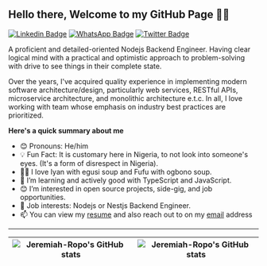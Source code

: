 ## Hello there, Welcome to my GitHub Page 👋🏾

[![Linkedin Badge](https://img.shields.io/badge/-Jeremiah_Patrick-blue?style=for-the-badge&logo=Linkedin&logoColor=white&link=https://www.linkedin.com/in/jeremiah-patrick-338aa81b1)](https://www.linkedin.com/in/jeremiah-patrick-338aa81b1) [![WhatsApp Badge](https://img.shields.io/badge/-whatsapp-green?style=for-the-badge&logo=Google-Chrome&logoColor=white&link=https://wa.me/2348109992122)](https://wa.me/2348109992122) [![Twitter Badge](https://img.shields.io/badge/-@jerry0x8d7-blue?style=for-the-badge&logo=twitter&logoColor=white&link=https://twitter.com/Jerry0x8d7)](https://twitter.com/Jerry0x8d7)

A proficient and detailed-oriented Nodejs Backend Engineer. Having clear logical mind with a practical and optimistic approach to problem-solving with drive to see things in their complete state. 

Over the years, I've acquired quality experience in implementing modern software architecture/design, particularly web services, RESTful APIs, microservice architecture, and monolithic architecture e.t.c. In all, I love working with team whose emphasis on industry best practices are prioritized.

**Here's a quick summary about me**

- 😊 Pronouns: He/him
- 💡 Fun Fact: It is customary here in Nigeria, to not look into someone's eyes. (It's a form of disrespect in Nigeria).
- 🍴😋 I love Iyan with egusi soup and Fufu with ogbono soup.
- 🌱 I’m learning and actively good with TypeScript and JavaScript.
- 😊 I’m interested in open source projects, side-gig, and job opportunities.
- 💼 Job interests: Nodejs or Nestjs Backend Engineer.
- 📫 You can view my [resume](https://docs.google.com/document/d/1K3-uQ71ZpTR2dJfTxKvkBLLxt7NV5NvI/edit?usp=sharing&ouid=116530182543120763732&rtpof=true&sd=true) and also reach out to on my [email](patrickjeremiah00@gmail.com) address 

---


| <img align="center" src="https://github-readme-stats.vercel.app/api?username=Jeremiah-Ropo&show_icons=true&include_all_commits=true&hide_border=true" alt="Jeremiah-Ropo's GitHub stats" /> | <img align="center" src="https://github-readme-stats.vercel.app/api/top-langs/?username=Jeremiah-Ropo&langs_count=8&layout=compact&hide_border=true" alt="Jeremiah-Ropo's GitHub stats" /> |
| ------------- | ------------- |


